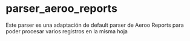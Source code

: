 # parser_aeroo_reports
Este parser es una adaptación de default parser de Aeroo Reports para poder procesar varios registros en la misma hoja
